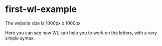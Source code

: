 # first-wl-example

The website size is 1000px x 1000px

Here you can see how WL can help you to work on the letters, with a very simple syntax.
